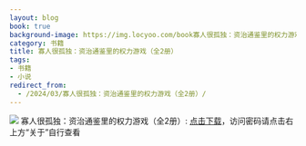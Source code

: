 ```yaml
---
layout: blog
book: true
background-image: https://img.locyoo.com/book寡人很孤独：资治通鉴里的权力游戏（全2册）.jpg
category: 书籍
title: 寡人很孤独：资治通鉴里的权力游戏（全2册）
tags:
- 书籍
- 小说
redirect_from:
  - /2024/03/寡人很孤独：资治通鉴里的权力游戏（全2册）/
---
```

![](https://img.locyoo.com/book寡人很孤独：资治通鉴里的权力游戏（全2册）.jpg)
寡人很孤独：资治通鉴里的权力游戏（全2册）: <a name = "ref1" href="https://url18.ctfile.com/f/50983618-1350064838-0933e3?p=3619">点击下载</a>，访问密码请点击右上方“关于”自行查看